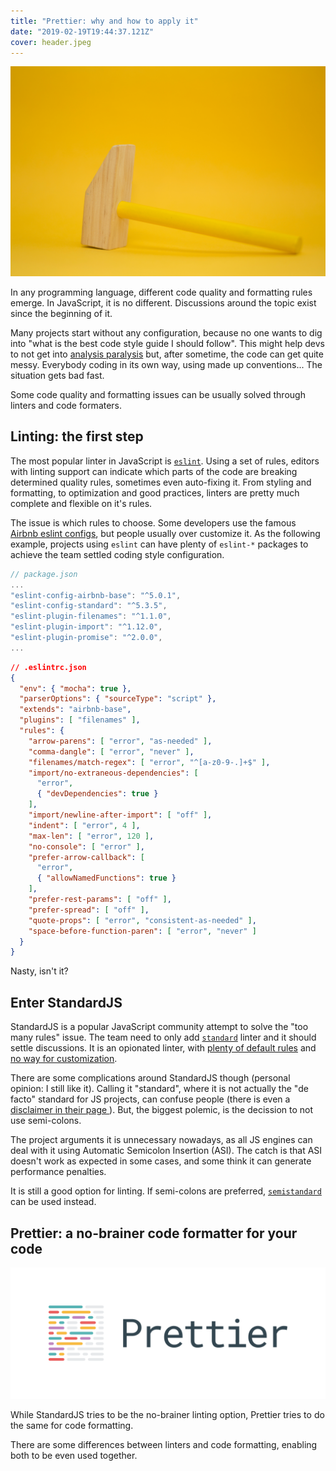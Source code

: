 ```yaml
---
title: "Prettier: why and how to apply it"
date: "2019-02-19T19:44:37.121Z"
cover: header.jpeg
---
```


![Photo by Markus Spiske on Unsplash](header.jpeg)

In any programming language, different code quality and formatting rules emerge. In JavaScript, it is no different. Discussions around the topic exist since the beginning of it.

Many projects start without any configuration, because no one wants to dig into "what is the best code style guide I should follow". This might help devs to not get into [analysis paralysis](https://en.wikipedia.org/wiki/Analysis_paralysis) but, after sometime, the code can get quite messy. Everybody coding in its own way, using made up conventions... The situation gets bad fast.

Some code quality and formatting issues can be usually solved through linters and code formaters.

## Linting: the first step

The most popular linter in JavaScript is [`eslint`](https://eslint.org/).  Using a set of rules, editors with linting support can indicate which parts of the code are breaking determined quality rules, sometimes even auto-fixing it. From styling and formatting, to optimization and good practices, linters are pretty much complete and flexible on it's rules.

The issue is which rules to choose. Some developers use the famous [ Airbnb eslint configs](https://www.npmjs.com/package/eslint-config-airbnb), but people usually over customize it. As the following example, projects using `eslint` can have plenty of `eslint-*` packages to achieve the team settled coding style configuration. 

```js
// package.json
...
"eslint-config-airbnb-base": "^5.0.1",
"eslint-config-standard": "^5.3.5",
"eslint-plugin-filenames": "^1.1.0",
"eslint-plugin-import": "^1.12.0",
"eslint-plugin-promise": "^2.0.0",
...
```

```json
// .eslintrc.json
{
  "env": { "mocha": true },
  "parserOptions": { "sourceType": "script" },
  "extends": "airbnb-base",
  "plugins": [ "filenames" ],
  "rules": {
    "arrow-parens": [ "error", "as-needed" ],
    "comma-dangle": [ "error", "never" ],
    "filenames/match-regex": [ "error", "^[a-z0-9-.]+$" ],
    "import/no-extraneous-dependencies": [
      "error",
      { "devDependencies": true }
    ],
    "import/newline-after-import": [ "off" ],
    "indent": [ "error", 4 ],
    "max-len": [ "error", 120 ],
    "no-console": [ "error" ],
    "prefer-arrow-callback": [
      "error",
      { "allowNamedFunctions": true }
    ],
    "prefer-rest-params": [ "off" ],
    "prefer-spread": [ "off" ],
    "quote-props": [ "error", "consistent-as-needed" ],
    "space-before-function-paren": [ "error", "never" ]
  }
}
```

Nasty, isn't it?

## Enter StandardJS

StandardJS is a popular JavaScript community attempt to solve the "too many rules" issue. The team need to only add [`standard`](https://standardjs.com/) linter and it should settle discussions. It is an opionated linter, with [plenty of default rules](https://standardjs.com/#standardjs--the-rules) and [no way for customization](https://standardjs.com/#i-disagree-with-rule-x-can-you-change-it).

There are some complications around StandardJS though (personal opinion: I still like it). Calling it "standard", where it is not actually the "de facto" standard for JS projects, can confuse people (there is even a [ disclaimer in their page ](https://standardjs.com/#but-this-isnt-a-real-web-standard)). But, the biggest polemic, is the decission to not use semi-colons.

The project arguments it is unnecessary nowadays, as all JS engines can deal with it using Automatic Semicolon Insertion (ASI). The catch is that ASI doesn't work as expected in some cases, and some think it can generate performance penalties.

It is still a good option for linting. If semi-colons are preferred, [`semistandard`](https://github.com/Flet/semistandard) can be used instead.

## Prettier: a no-brainer code formatter for your code

![Prettier logo](prettier.png)

While StandardJS tries to be the no-brainer linting option, Prettier tries to do the same for code formatting.

There are some differences between linters and code formatting, enabling both to be even used together. 

